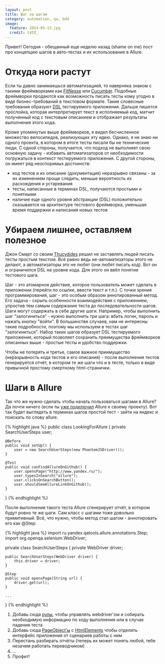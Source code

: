 ```yaml
---
layout: post
title: Шаг за шагом
category: automation, qa, bdd
image: 
  feature: 2014-05-13.jpg
  credit: t4tO_
---
```


Привет! Сегодня - обещанный еще неделю назад (shame on me) пост про концепцию шагов в авто-тестах и их использование в Allure.


Откуда ноги растут
==================

Если ты давно занимаешься автоматизацией, то наверняка знаком с такими фреймворками как [FitNesse](http://fitnesse.org/) или [Cucumber](http://fitnesse.org/). Подобные фреймворки продаются как возможность писать тесты кому угодно в виде бизнес-требований в текстовом формате. Такие словесные требования образуют [DSL](http://ru.wikipedia.org/wiki/Предметно-ориентированный_язык) тестируемого приложения. Дальше пишется прослойка, которая интерпретирует текст в исполняемый код, матчит полученный код с текстовым описанием и отображает результаты выполнения этого кода. 

Кроме упомянутых выше фреймворков, я видел бесчисленное множество велосипедов, реализующих эту идею. Однако, я не знаю ни одного проекта, в котором в итоге тесты писали бы не технические люди.
С одной стороны, получается, что подход не выполняет свою основную задачу - избавить автоматизаторов от необходимости погружаться в контекст тестируемого приложения. С другой стороны, он имеет ряд неоспоримых достоинств:
 
 * код тестов и их описание (документация) неразрывно связаны - за их изменением проще следить, меньше вероятность их расхождения и устаревания
 * тесты, написанные в терминах DSL, получаются простыми и понятными
 * наличие еще одного уровня абстракции (DSL) положительно сказывается на архитектуре тестового фреймворка, уменьшая время поддержки и написания новых тестов

Убираем лишнее, оставляем полезное
==================================

Джон Смарт со своим [Thucydides](http://www.thucydides.info/) решил не заставлять людей писать тесты простым текстом. Всё равно ведь не-автоматизаторы этого не делают, а автоматизаторы это не любят (они любят писать код). Вот он и ограничился DSL на уровне кода. Для этого он ввёл понятие тестового шага.

Шаг - это атомарное действие, которое пользователь может сделать в приложении (перейти по ссылке, ввести текст и т.п.). С точки зрения программирования, шаг - это особым образом аннотированный метод. Его задача - скрыть особенности взаимодействия с приложением, упростив тем самым содержание теста до последовательности шагов. Шаги могут содержать в себе другие шаги. Например, чтобы выполнить шаг "залогиниться" - нужно выполнить три шага: вбить логин, пароль и нажать кнопку "войти". В большинстве случаев, нам не интересны такие подробности, поэтому мы используем в тестах шаг "залогиниться". Набор таких шагов образует DSL тестируемого приложения, который позволяет сохранить преимущества фреймворков описанных выше - простые тесты и удобство поддержки.

Чтобы не потерять и третье, самое важное приимущество (неразрывность кода тестов и его описания) - после выполнения тестов генерируется отчёт, в котором те же шаги что и в тесте, только в виде привычной простому смертному html-странички.

Шаги в Allure
=============

Так что же нужно сделать чтобы начать пользоваться шагами в Allure? Да почти ничего (если ты [уже подключил](/posts/hello-allure/) Allure к своему проекту). Вот так будет выглядеть в терминах шагов простой тест - зайти на яндекс и поискать по слову allure.

{% highlight java %}
public class LookingForAllure {
	private SearchUserSteps user;
	
	@Before
	public void setUp() {
		user = new SearchUserSteps(new PhantomJSDriver());
	}

	@Test
	public void canFindAllureOnGithub() {
		user.opensPage("http://www.yandex.ru/");
		user.typesInSearch("allure");
		user.clicksOnSearchButton();
		user.shouldSeeAllureLinkOnGithub();
	}
}
{% endhighlight %}

После выполнения такого теста Allure сгенерирует отчёт, в котором будут ровно те же шаги. Сам класс с шагами тоже довольно примитивный. Всё, что нужно, чтобы метод стал шагом - аннотировать его как @Step:

{% highlight java %}
import ru.yandex.qatools.allure.annotations.Step;
import org.openqa.selenium.WebDriver;

private class SearchUserSteps {
  	private WebDriver driver;
    	
   	public SearchUserSteps(WebDriver driver) {
   		this.driver = driver;
   	}
    	
   	@Step
   	public void opensPage(String url) {
   		driver.get(url);
   	}

   	...    	
}
{% endhighlight %}

1. Добавь сюда [рулы](/posts/rules-rules/), чтобы управлять webdriver'ом и собирать необходимую информацию по ходу выполнения или в случае падения теста
2. Добавь сюда [PageObject'ы](https://code.google.com/p/selenium/wiki/PageObjects) с [HtmlElements](https://github.com/yandex-qatools/htmlelements) чтобы отделить интерфейс приложения от сценариев работы с ним
3. Перестань разбирать отчёты (теперь их может понять любой, тебе незачем работать переводчиком)
4. ...
5. Профит!